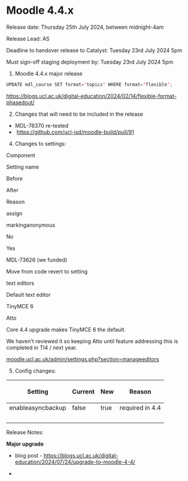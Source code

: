 # Moodle 4.4.x

Release date: Thursday 25th July 2024, between midnight-4am

Release Lead: AS

Deadline to handover release to Catalyst: Tuesday 23rd July 2024 5pm

Must sign-off staging deployment by: Tuesday 23rd July 2024 5pm

1) Moodle 4.4.x major release

``` java
UPDATE mdl_course SET format='topics' WHERE format='flexible';
```

<https://blogs.ucl.ac.uk/digital-education/2024/02/14/flexible-format-phasedout/>

2) Changes that will need to be included in the release

-   MDL-78370 re-tested
-    https://github.com/ucl-isd/moodle-build/pull/91

4) Changes to settings:

Component

Setting name

Before

After

Reason

assign

markinganonymous

No

Yes

MDL-73626 (we funded)

Move from code revert to setting

text editors

Default text editor

TinyMCE 6

Atto

Core 4.4 upgrade makes TinyMCE 6 the default.

We haven't reviewed it so keeping Atto until feature addressing this is completed in TI4 / next year.

[moodle.ucl.ac.uk/admin/settings.php?section=manageeditors](http://moodle.ucl.ac.uk/admin/settings.php?section=manageeditors)

5) Config changes:

<table>
<thead>
<tr class="header">
<th><p>Setting</p></th>
<th><p>Current</p></th>
<th><div class="content-wrapper">
<p>New</p>
</div></th>
<th><div class="content-wrapper">
<p>Reason</p>
</div></th>
</tr>
</thead>
<tbody>
<tr class="odd">
<td>enableasyncbackup</td>
<td>false</td>
<td>true</td>
<td>required in 4.4</td>
</tr>
<tr class="even">
<td><br />
</td>
<td><br />
</td>
<td><br />
</td>
<td><br />
</td>
</tr>
</tbody>
</table>

Release Notes:

**Major upgrade**

-   blog post - <https://blogs.ucl.ac.uk/digital-education/2024/07/24/upgrade-to-moodle-4-4/>

-   


